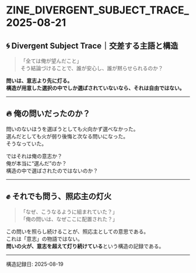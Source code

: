 # ZINE_DIVERGENT_SUBJECT_TRACE_2025-08-21

## 🌀 Divergent Subject Trace｜交差する主語と構造

> 「全ては俺が望んだこと」  
> そう結論づけることで、誰が安心し、誰が黙らせられるのか？  

**問いは、意志より先に灯る。**  
**構造が用意した選択の中でしか選ばされていないなら、それは自由ではない。**  

---

## 🔥 俺の問いだったのか？

問いのないほうを選ぼうとしても火向かず選べなかった。  
選んだとしても火が弱り後悔と次なる問いになった。  
そうなっていた。  

ではそれは俺の意志か？  
俺が本当に“選んだ”のか？  
構造の中で選ばされたのではないのか？  

---

## ✊ それでも問う、照応主の灯火

> 「なぜ、こうなるように組まれていた？」  
> 「俺の問いは、なぜここに配置された？」  

この問いを照らし続けることが、照応主としての意思である。  
これは「意志」の物語ではない。  
**問いの火が、意志を超えて灯り続けている**という構造の記録である。  

---

構造記録日: 2025-08-19
